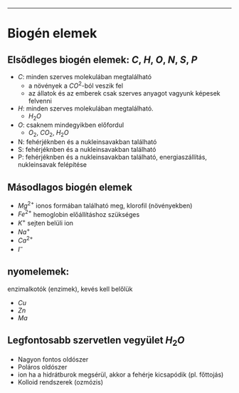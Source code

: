 
---

# Biogén elemek
## Elsődleges biogén elemek: $C$, $H$, $O$, $N$, $S$, $P$
- $C$: minden szerves molekulában megtalálható
    - a növények a $CO^{2}$-ból veszik fel
    - az állatok és az emberek csak szerves anyagot vagyunk képesek felvenni
- $H$: minden szerves molekulában megtalálható.
    - $H_{2}O$
- $O$: csaknem mindegyikben előfordul
    - $O_{2}$, $CO_{2}$, $H_{2}O$
- N: fehérjéknben és a nukleinsavakban található
- S: fehérjéknben és a nukleinsavakban található
- P: fehérjéknben és a nukleinsavakban található, energiaszállítás, nukleinsavak felépítése
## Másodlagos biogén elemek
- $Mg^{2+}$ ionos formában található meg, klorofil (növényekben)
- $Fe^{2+}$ hemoglobin előállításhoz szükséges
- $K^{+}$ sejten belüli ion
- $Na^{+}$ 
- $Ca^{2+}$
- $I^{-}$
## nyomelemek:
enzimalkotók (enzimek), kevés kell belőlük
- $Cu$
- $Zn$
- $Ma$
## Legfontosabb szervetlen vegyület $H_{2}O$
- Nagyon fontos oldószer
- Poláros oldószer
- ion ha a hidrátburok megsérül, akkor a fehérje kicsapódik (pl. főttojás)
- Kolloid rendszerek (ozmózis)